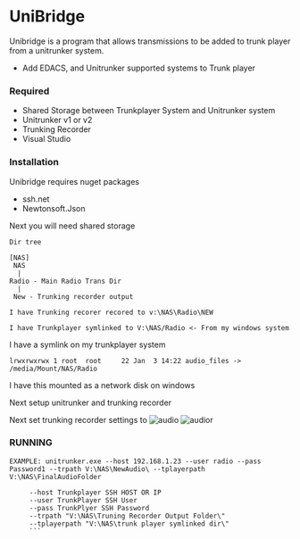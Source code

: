 # UniBridge


Unibridge is a program that allows transmissions to be added to trunk player from a unitrunker system.

  - Add EDACS, and Unitrunker supported systems to Trunk player
  

### Required

  - Shared Storage between Trunkplayer System and Unitrunker system
  - Unitrunker v1 or v2
  - Trunking Recorder
  - Visual Studio



### Installation

Unibridge requires nuget packages
- ssh.net 
- Newtonsoft.Json

Next you will need shared storage 
```
Dir tree

[NAS]
 NAS
  |
Radio - Main Radio Trans Dir
  |
 New - Trunking recorder output 
 ```
 ```
 I have Trunking recorer recored to v:\NAS\Radio\NEW
 
 I have Trunkplayer symlinked to V:\NAS/Radio <- From my windows system
```
I have a symlink on my trunkplayer system

``` lrwxrwxrwx 1 root  root     22 Jan  3 14:22 audio_files -> /media/Mount/NAS/Radio ```

I have this mounted as a network disk on windows

Next setup unitrunker and trunking recorder

Next set trunking recorder settings to
![audio](https://maxwelldps.com/trrec.PNG)
![audior](https://maxwelldps.com/trrecaudio.PNG)

### RUNNING
```
EXAMPLE: unitrunker.exe --host 192.168.1.23 --user radio --pass Password1 --trpath V:\NAS\NewAudio\ --tplayerpath V:\NAS\FinalAudioFolder

     --host Trunkplayer SSH HOST OR IP
     --user TrunkPlayer SSH User
     --pass TrunkPlyer SSH Password
     --trpath "V:\NAS\Truning Recorder Output Folder\"
     --tplayerpath "V:\NAS\trunk player symlinked dir\"
     ```
